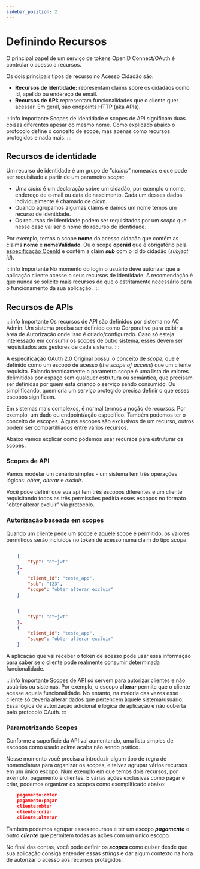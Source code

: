 ```yaml
---
sidebar_position: 2
---
```


# Definindo Recursos

O principal papel de um serviço de tokens OpenID Connect/OAuth é controlar o acesso a recursos.

Os dois principais tipos de recurso no Acesso Cidadão são:

- **Recursos de Identidade:** representam claims sobre os cidadãos como Id, apelido ou endereço de email.
- **Recursos de API:** representam funcionalidades que o cliente quer acessar. Em geral, são endpoints HTTP (aka APIs).

:::info Importante
 Scopes de identidade e scopes de API significam duas coisas diferentes apesar do mesmo nome. Como explicado abaixo o protocolo define o conceito de scope, mas apenas como recursos protegidos e nada mais.
:::

## Recursos de identidade

Um recurso de identidade é um grupo de *"claims"* nomeadas e que pode ser requisitado a partir de um parametro *scope*:

- Uma *claim* é um declaração sobre um cidadão, por exemplo o nome, endereço de e-mail ou data de nascimento. Cada um desses dados individualmente é chamado de *claim*.
- Quando agrupamos algumas claims e damos um nome temos um recurso de identidade.
- Os recursos de identidade podem ser requisitados por um *scope* que nesse caso vai ser o nome do recurso de identidade.

Por exemplo, temos o scope **nome** do acesso cidadão que contém as claims **nome** e **nomeValidado**. Ou o scope **openid** que é obrigatório pela [especificação OpenId](https://openid.net/specs/openid-connect-core-1_0.html#ScopeClaims) e contém a claim ***sub*** com o id do cidadão (*subject id*).

:::info Importante
 No momento do login o usuário deve autorizar que a aplicação cliente acesse o seus recursos de identidade. A recomendação é que nunca se solicite mais recursos do que o estritamente necessário para o funcionamento da sua aplicação.
:::

## Recursos de APIs

:::info Importante
 Os recursos de API são definidos por sistema no AC Admin. Um sistema precisa ser definido como Corporativo para exibir a área de Autorização onde isso é criado/configurado. Caso só esteja interessado em consumir os scopes de outro sistema, esses devem ser requisitados aos gestores de cada sistema.
:::

A especificação OAuth 2.0 Original possui o conceito de *scope*, que é definido como um escopo de acesso (*the scope of access*) que um cliente requisita. Falando tecnicamente
o parametro scope é uma lista de valores delimitidos por espaço sem qualquer estrutura ou semântica, que precisam ser definidas por quem está criando o serviço sendo consumido. 
Ou simplificando, quem cria um serviço protegido precisa definir o que esses escopos significam.

Em sistemas mais complexos, é normal termos a noção de *recursos*. Por exemplo, um dado ou endpoint/ação específico.
Também podemos ter o conceito de escopes. Alguns escopes são exclusivos de um recurso, outros podem ser compartilhados entre vários recursos.

Abaixo vamos explicar como podemos usar recursos para estruturar os scopes.

### Scopes de API

Vamos modelar um cenário simples - um sistema tem três operações lógicas: *obter*, *alterar* e *excluir*.

Você pdoe definir que sua api tem três escopos diferentes e um cliente requisitando todos as três permissões pediria esses
escopos no formato "obter alterar excluir" via protocolo.

### Autorização baseada em scopes

Quando um cliente pede um scope e aquele scope é permitido, os valores permitidos serão incluidos no token de acesso
numa claim do tipo *scope*

```json title="Token de acesso de usuário (tem campo sub)"

    {
        "typ": "at+jwt"
    }.
    {
        "client_id": "teste_app",
        "sub": "123",
        "scope": "obter alterar excluir"
    }
```

```json title="Token de acesso de sistema (não tem campo sub)"

    {
        "typ": "at+jwt"
    }.
    {
        "client_id": "teste_app",
        "scope": "obter alterar excluir"
    }
```

A aplicação que vai receber o token de acesso pode usar essa informação para saber se o cliente pode realmente consumir determinada funcionalidade.

:::info Importante
Scopes de API só servem para autorizar clientes e não usuários ou sistemas. Por exemplo, o escopo **alterar** permite que o cliente
    acesse aquela funcionalidade. No entanto, na maioria das vezes esse cliente só deveria alterar dados que pertencem àquele sistema/usuário. Essa
    lógica de autorização adicional é lógica de aplicação e não coberta pelo protocolo OAuth.
:::

### Parametrizando Scopes

Conforme a superficie da API vai aumentando, uma lista simples de escopos como usado acime acaba não sendo prático.

Nesse momento você precisa a introduzir algum tipo de regra de nomenclatura para organizar os scopes, e talvez agrupar vários recursos em um único escopo.
Num exemplo em que temos dois recursos, por exemplo, pagamento e clientes. E várias ações exclusivas como pagar e criar, podemos organizar os scopes como exemplificado abaixo:

```json
    pagamento:obter
    pagamento:pagar
    cliente:obter
    cliente:criar
    cliente:alterar
```

Também podemos agrupar esses recursos e ter um escopo ***pagamento*** e outro ***cliente*** que permitem todas as ações com um unico escopo. 

No final das contas, você pode definir os ***scopes*** como quiser desde que sua aplicação consiga entender essas *strings* e dar algum contexto na hora de autorizar o acesso aos recursos protegidos.
